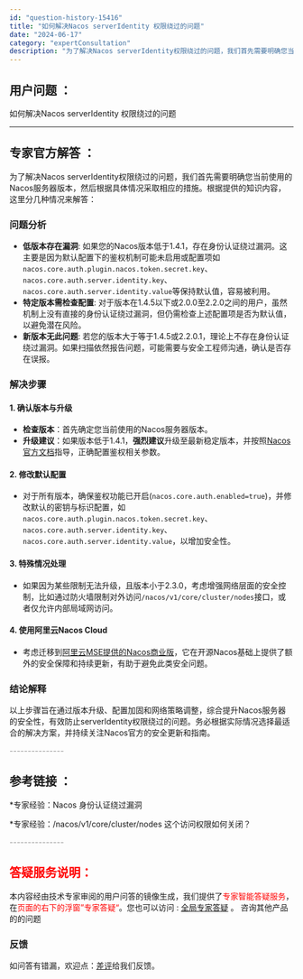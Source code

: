 ```yaml
---
id: "question-history-15416"
title: "如何解决Nacos serverIdentity 权限绕过的问题"
date: "2024-06-17"
category: "expertConsultation"
description: "为了解决Nacos serverIdentity权限绕过的问题，我们首先需要明确您当前使用的Nacos服务器版本，然后根据具体情况采取相应的措施。根据提供的知识内容，这里分几种情况来解答：### 问题分析- **低版本存在漏洞**: 如果您的Nacos版本低于1.4.1，存在身份认证绕过漏洞。这主要"
---
```


## 用户问题 ： 
 如何解决Nacos serverIdentity 权限绕过的问题  

---------------
## 专家官方解答 ：

为了解决Nacos serverIdentity权限绕过的问题，我们首先需要明确您当前使用的Nacos服务器版本，然后根据具体情况采取相应的措施。根据提供的知识内容，这里分几种情况来解答：

### 问题分析
- **低版本存在漏洞**: 如果您的Nacos版本低于1.4.1，存在身份认证绕过漏洞。这主要是因为默认配置下的鉴权机制可能未启用或配置项如`nacos.core.auth.plugin.nacos.token.secret.key`、`nacos.core.auth.server.identity.key`、`nacos.core.auth.server.identity.value`等保持默认值，容易被利用。
- **特定版本需检查配置**: 对于版本在1.4.5以下或2.0.0至2.2.0之间的用户，虽然机制上没有直接的身份认证绕过漏洞，但仍需检查上述配置项是否为默认值，以避免潜在风险。
- **新版本无此问题**: 若您的版本大于等于1.4.5或2.2.0.1，理论上不存在身份认证绕过漏洞。如果扫描依然报告问题，可能需要与安全工程师沟通，确认是否存在误报。

### 解决步骤
#### 1. 确认版本与升级
- **检查版本**：首先确定您当前使用的Nacos服务器版本。
- **升级建议**：如果版本低于1.4.1，**强烈建议**升级至最新稳定版本，并按照[Nacos官方文档](https://nacos.io/docs/latest/guide/user/auth/)指导，正确配置鉴权相关参数。

#### 2. 修改默认配置
- 对于所有版本，确保鉴权功能已开启(`nacos.core.auth.enabled=true`)，并修改默认的密钥与标识配置，如`nacos.core.auth.plugin.nacos.token.secret.key`、`nacos.core.auth.server.identity.key`、`nacos.core.auth.server.identity.value`，以增加安全性。

#### 3. 特殊情况处理
- 如果因为某些限制无法升级，且版本小于2.3.0，考虑增强网络层面的安全控制，比如通过防火墙限制对外访问`/nacos/v1/core/cluster/nodes`接口，或者仅允许内部局域网访问。

#### 4. 使用阿里云Nacos Cloud
- 考虑迁移到[阿里云MSE提供的Nacos商业版](https://nacos.io/cloud/)，它在开源Nacos基础上提供了额外的安全保障和持续更新，有助于避免此类安全问题。

### 结论解释
以上步骤旨在通过版本升级、配置加固和网络策略调整，综合提升Nacos服务器的安全性，有效防止serverIdentity权限绕过的问题。务必根据实际情况选择最适合的解决方案，并持续关注Nacos官方的安全更新和指南。


<font color="#949494">---------------</font> 


## 参考链接 ：

*专家经验：Nacos 身份认证绕过漏洞 
 
 *专家经验：/nacos/v1/core/cluster/nodes 这个访问权限如何关闭？ 


 <font color="#949494">---------------</font> 
 


## <font color="#FF0000">答疑服务说明：</font> 

本内容经由技术专家审阅的用户问答的镜像生成，我们提供了<font color="#FF0000">专家智能答疑服务</font>，在<font color="#FF0000">页面的右下的浮窗”专家答疑“</font>。您也可以访问 : [全局专家答疑](https://answer.opensource.alibaba.com/docs/intro) 。 咨询其他产品的的问题

### 反馈
如问答有错漏，欢迎点：[差评](https://ai.nacos.io/user/feedbackByEnhancerGradePOJOID?enhancerGradePOJOId=15486)给我们反馈。
